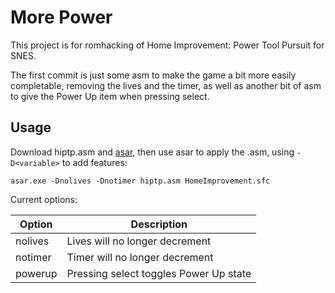 # More Power

This project is for romhacking of Home Improvement: Power Tool Pursuit for SNES.

The first commit is just some asm to make the game a bit more easily completable, removing the lives and the timer, as well as another bit of asm to give the Power Up item when pressing select.

## Usage

Download hiptp.asm and [asar](https://github.com/RPGHacker/asar/releases/tag/v1.81), then use asar to apply the .asm, using `-D<variable>` to add features:

```
asar.exe -Dnolives -Dnotimer hiptp.asm HomeImprovement.sfc
```

Current options:

| Option    | Description |
| --------- | ----------- |
| nolives   | Lives will no longer decrement |
| notimer   | Timer will no longer decrement |
| powerup   | Pressing select toggles Power Up state |
